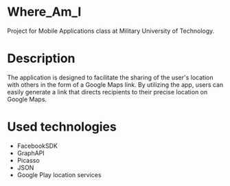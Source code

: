 # Where_Am_I
Project for Mobile Applications class at Military University of Technology.
# Description
The application is designed to facilitate the sharing of the user's location with others in the form of a Google Maps link. By utilizing the app, users can easily generate a link that directs recipients to their precise location on Google Maps. 
# Used technologies
- FacebookSDK
- GraphAPI
- Picasso
- JSON
- Google Play location services

